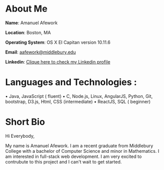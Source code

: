 
# About Me

**Name**: Amanuel Afework

**Location**: Boston, MA

**Operating System**: OS X EI Capitan version 10.11.6

**Email**: aafework@middlebury.edu

**Linkedin**: [Clique here to check my Linkedin profile](https://www.linkedin.com/in/aafework/)

   # Languages   and   Technologies :
   
•    Java,   JavaScript   ( fluent)
•    C,   Node.js,   Linux,   AngularJS,   Python,   Git,   bootstrap,   D3.js,   Html,   CSS   (intermediate)
•    ReactJS,   SQL   ( beginner)

# Short Bio


Hi Everybody,

My name is Amanuel Afework.  I am a recent graduate from Middlebury College with a bachelor of Computer Science  and minor in
Mathematics. I am interested in full-stack web development. I am very excited to contrubute  to this project and I can't wait to get started.

